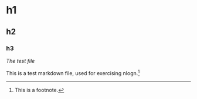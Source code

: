# h1
## h2
### h3
*The test file*

This is a test markdown file, used for exercising nlogn.[^1]

[^1]: This is a footnote.
